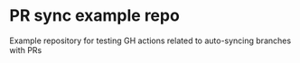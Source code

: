 # PR sync example repo

Example repository for testing GH actions related to auto-syncing branches with PRs
